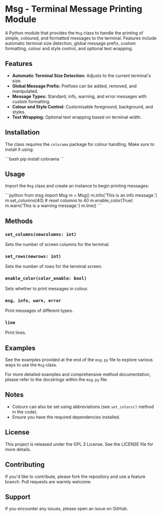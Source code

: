 
# Msg - Terminal Message Printing Module

A Python module that provides the `Msg` class to handle the printing of simple, coloured, and formatted messages to the terminal. Features include automatic terminal size detection, global message prefix, custom formatting, colour and style control, and optional text wrapping.

## Features

- **Automatic Terminal Size Detection:** Adjusts to the current terminal's size.
- **Global Message Prefix:** Prefixes can be added, removed, and manipulated.
- **Message Types:** Standard, info, warning, and error messages with custom formatting.
- **Colour and Style Control:** Customisable foreground, background, and styles.
- **Text Wrapping:** Optional text wrapping based on terminal width.

## Installation

The class requires the `colorama` package for colour handling. Make sure to install it using:

\`\`\`bash
pip install colorama
\`\`\`

## Usage

Import the `Msg` class and create an instance to begin printing messages:

\`\`\`python
from msg import Msg
m = Msg()
m.info('This is an info message.')
m.set_columns(40) # reset columns to 40
m.enable_color(True)
m.warn('This is a warning message.')
m.line()
\`\`\`

## Methods

### `set_columns(newcolumns: int)`

Sets the number of screen columns for the terminal.

### `set_rows(newrows: int)`

Sets the number of rows for the terminal screen.

### `enable_color(color_enable: bool)`

Sets whether to print messages in colour.

### `msg, info, warn, error`

Print messages of different types.

### `line`

Print lines.

## Examples

See the examples provided at the end of the `msg.py` file to explore various ways to use the `Msg` class.

For more detailed examples and comprehensive method documentation, please refer to the docstrings within the `msg.py` file.

## Notes

- Colours can also be set using abbreviations (see `set_colors()` method in the code).
- Ensure you have the required dependencies installed.

## License

This project is released under the GPL 3 License. See the LICENSE file for more details.

## Contributing

If you'd like to contribute, please fork the repository and use a feature branch. Pull requests are warmly welcome.

## Support

If you encounter any issues, please open an issue on GitHub.

